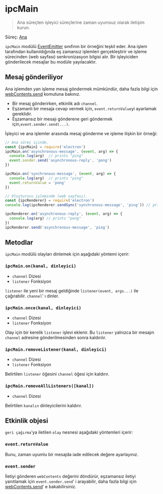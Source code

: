 # ipcMain

> Ana süreçten işleyici süreçlerine zaman uyumsuz olarak iletişim kurun.

Süreç: [Ana](../glossary.md#main-process)

`ipcMain` modülü [EventEmitter](https://nodejs.org/api/events.html#events_class_eventemitter) sınıfının bir örneğini teşkil eder. Ana işlem tarafından kullanıldığında eş zamansız işlemleri gerçekleştirir ve işleme sürecinden (web sayfası) senkronizasyon bilgisi alır. Bir işleyiciden gönderilecek mesajlar bu modüle yayılacaktır.

## Mesaj gönderiliyor

Ana işlemden yan işleme mesaj göndermek mümkündür, daha fazla bilgi için [webContents.send](web-contents.md#webcontentssendchannel-arg1-arg2-) komutuna bakınız.

* Bir mesaj gönderirken, etkinlik adı `channel`.
* Eşzamanlı bir mesaja cevap vermek için, `event.returnValue`yi ayarlamak gereklidir.
* Eşzamansız bir mesajı gönderene geri göndermek için,`event.sender.send(...)`.

İşleyici ve ana işlemler arasında mesaj gönderme ve işleme ilişkin bir örneği:

```javascript
// Ana süreç içinde.
const {ipcMain} = require('electron')
ipcMain.on('asynchronous-message', (event, arg) => {
  console.log(arg)  // prints "ping"
  event.sender.send('asynchronous-reply', 'pong')
})

ipcMain.on('synchronous-message', (event, arg) => {
  console.log(arg)  // prints "ping"
  event.returnValue = 'pong'
})
```

```javascript
// Oluşturucu işleminde (web sayfası).
const {ipcRenderer} = require('electron')
console.log(ipcRenderer.sendSync('synchronous-message', 'ping')) // prints "pong"

ipcRenderer.on('asynchronous-reply', (event, arg) => {
  console.log(arg) // prints "pong"
})
ipcRenderer.send('asynchronous-message', 'ping')
```

## Metodlar

`ipcMain` modülü olayları dinlemek için aşağıdaki yöntemi içerir:

### `ipcMain.on(kanal, dinleyici)`

* `channel` Dizesi
* `listener` Fonksiyon

`listener` ile yeni bir mesaj geldiğinde `listener(event, args...)` ile çağırabilir. `channel`' ı dinler.

### `ipcMain.once(kanal, dinleyici)`

* `channel` Dizesi
* `listener` Fonksiyon

Olay için bir kerelik `listener` işlevi eklenir. Bu `listener` yalnızca bir mesajın `channel` adresine gönderilmesinden sonra kaldırılır.

### `ipcMain.removeListener(kanal, dinleyici)`

* `channel` Dizesi
* `listener` Fonksiyon

Belirtilen `listener` öğesini `channel` öğesi için kaldırır.

### `ipcMain.removeAllListeners([kanal])`

* `channel` Dizesi

Belirtilen `kanalın` dinleyicilerini kaldırır.

## Etkinlik objesi

`geri çağırma`'ya iletilen `olay` nesnesi aşağıdaki yöntemleri içerir:

### `event.returnValue`

Bunu, zaman uyumlu bir mesajda iade edilecek değere ayarlayınız.

### `event.sender`

İletiyi gönderen `webContents` değerini döndürür, eşzamansız iletiyi yanıtlamak için `event.sender.send`' i arayabilir, daha fazla bilgi için [webContents.send](web-contents.md#webcontentssendchannel-arg1-arg2-)' e bakabilirsiniz.